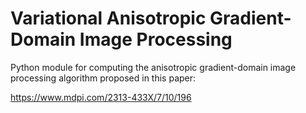 # Variational Anisotropic Gradient-Domain Image Processing

Python module for computing the anisotropic gradient-domain image processing algorithm proposed in this paper:

https://www.mdpi.com/2313-433X/7/10/196
